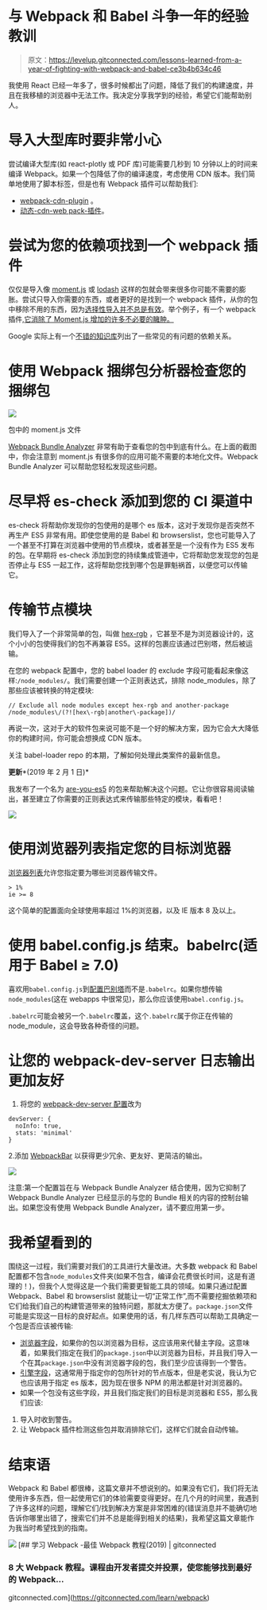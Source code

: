 # 与 Webpack 和 Babel 斗争一年的经验教训

> 原文：<https://levelup.gitconnected.com/lessons-learned-from-a-year-of-fighting-with-webpack-and-babel-ce3b4b634c46>

我使用 React 已经一年多了，很多时候都出了问题，降低了我们的构建速度，并且在我移植的浏览器中无法工作。我决定分享我学到的经验，希望它们能帮助别人。

# 导入大型库时要非常小心

尝试编译大型库(如 react-plotly 或 PDF 库)可能需要几秒到 10 分钟以上的时间来编译 Webpack。如果一个包降低了你的编译速度，考虑使用 CDN 版本。我们简单地使用了脚本标签，但是也有 Webpack 插件可以帮助我们:

*   [webpack-cdn-plugin](https://www.npmjs.com/package/webpack-cdn-plugin) 。
*   [动态-cdn-web pack-插件](https://www.npmjs.com/package/dynamic-cdn-webpack-plugin)。

# 尝试为您的依赖项找到一个 webpack 插件

仅仅是导入像 [moment.js](https://momentjs.com/) 或 [lodash](https://lodash.com/) 这样的包就会带来很多你可能不需要的膨胀。尝试只导入你需要的东西，或者更好的是找到一个 webpack 插件，从你的包中移除不用的东西，因为[选择性导入并不总是有效](https://github.com/react-bootstrap/react-bootstrap/issues/2683)。举个例子，有一个 webpack 插件[,它消除了 Moment.js 增加的许多不必要的臃肿。](https://github.com/iamakulov/moment-locales-webpack-plugin)

Google 实际上有一个[不错的知识库](https://github.com/GoogleChromeLabs/webpack-libs-optimizations)列出了一些常见的有问题的依赖关系。

# 使用 Webpack 捆绑包分析器检查您的捆绑包

![](img/acf0d0c87ae0585fb42c847262d70f67.png)

包中的 moment.js 文件

[Webpack Bundle Analyzer](https://github.com/webpack-contrib/webpack-bundle-analyzer) 非常有助于查看您的包中到底有什么。在上面的截图中，你会注意到 moment.js 有很多你的应用可能不需要的本地化文件。Webpack Bundle Analyzer 可以帮助您轻松发现这些问题。

# 尽早将 es-check 添加到您的 CI 渠道中

es-check 将帮助你发现你的包使用的是哪个 es 版本，这对于发现你是否突然不再生产 ES5 非常有用。即使您使用的是 Babel 和 browserslist，您也可能导入了一个甚至不打算在浏览器中使用的节点模块，或者甚至是一个没有作为 ES5 发布的包。在早期将 es-check 添加到您的持续集成管道中，它将帮助您发现您的包是否停止与 ES5 一起工作，这将帮助您找到哪个包是罪魁祸首，以便您可以传输它。

# 传输节点模块

我们导入了一个非常简单的包，叫做 [hex-rgb](https://github.com/sindresorhus/hex-rgb) ，它甚至不是为浏览器设计的，这个小小的包使得我们的包不再兼容 ES5。这样的包裹应该通过巴别塔，然后被运输。

在您的 webpack 配置中，您的 babel loader 的 exclude 字段可能看起来像这样:`/node_modules/`。我们需要创建一个正则表达式，排除 node_modules，除了那些应该被转换的特定模块:

```
// Exclude all node modules except hex-rgb and another-package
/node_modules\/(?![hex\-rgb|another\-package])/
```

再说一次，这对于大的软件包来说可能不是一个好的解决方案，因为它会大大降低你的构建时间，你可能会想换成 CDN 版本。

关注 babel-loader repo 的本期，了解如何处理此类案件的最新信息。

**更新***(2019 年 2 月 1 日)*

我发布了一个名为 [are-you-es5](https://github.com/obahareth/are-you-es5) 的包来帮助解决这个问题。它让你很容易阅读输出，甚至建立了你需要的正则表达式来传输那些特定的模块，看看吧！

![](img/049b5fd098607295d028cd038fb84952.png)

# 使用浏览器列表指定您的目标浏览器

[浏览器列表](https://github.com/browserslist/browserslist)允许您指定要为哪些浏览器传输文件。

```
> 1%
ie >= 8
```

这个简单的配置面向全球使用率超过 1%的浏览器，以及 IE 版本 8 及以上。

# 使用 babel.config.js 结束。babelrc(适用于 Babel ≥ 7.0)

喜欢用`babel.config.js`到[配置巴别塔](https://babeljs.io/docs/en/configuration)而不是`.babelrc`。如果你想传输`node_modules`(这在 webapps 中很常见)，那么你应该使用`babel.config.js`。

`.babelrc`可能会被另一个`.babelrc`覆盖，这个`.babelrc`属于你正在传输的 node_module，这会导致各种奇怪的问题。

# 让您的 webpack-dev-server 日志输出更加友好

1.  将您的 [webpack-dev-server 配置](https://webpack.js.org/configuration/dev-server/)改为

```
devServer: {
  noInfo: true,
  stats: 'minimal'
}
```

2.添加 [WebpackBar](https://github.com/nuxt/webpackbar) 以获得更少冗余、更友好、更简洁的输出。

![](img/538727d0dc2e846e8384779c561118ed.png)

注意:第一个配置旨在与 Webpack Bundle Analyzer 结合使用，因为它抑制了 Webpack Bundle Analyzer 已经显示的与您的 Bundle 相关的内容的控制台输出。如果您没有使用 Webpack Bundle Analyzer，请不要应用第一步。

# 我希望看到的

围绕这一过程，我们需要对我们的工具进行大量改进。大多数 webpack 和 Babel 配置都不包含`node_modules`文件夹(如果不包含，编译会花费很长时间，这是有道理的！)，但我个人觉得这是一个我们需要更智能工具的领域。如果只通过配置 Webpack、Babel 和 browserslist 就能让一切“正常工作”,而不需要挖掘依赖项和它们给我们自己的构建管道带来的独特问题，那就太方便了。`package.json`文件可能是实现这一目标的良好起点。如果使用的话，有几样东西可以帮助工具确定一个包是否应该被传输:

*   [浏览器字段](https://docs.npmjs.com/files/package.json#browser)，如果你的包以浏览器为目标，这应该用来代替主字段。这意味着，如果我们指定在我们的`package.json`中以浏览器为目标，并且我们导入一个在其`package.json`中没有浏览器字段的包，我们至少应该得到一个警告。
*   [引擎字段](https://docs.npmjs.com/files/package.json#engines)，这通常用于指定你的包所针对的节点版本，但是老实说，我认为它也应该用于指定 es 版本，因为现在很多 NPM 的用法都是针对浏览器的。
*   如果一个包没有这些字段，并且我们指定我们的目标是浏览器和 ES5，那么我们应该:

1.  导入时收到警告。
2.  让 Webpack 插件检测这些包并取消排除它们，这样它们就会自动传输。

# 结束语

Webpack 和 Babel 都很棒，这篇文章并不想说别的。如果没有它们，我们将无法使用许多东西，但一起使用它们的体验需要变得更好。在几个月的时间里，我遇到了许多这样的问题，理解它们/找到解决方案是非常困难的(错误消息并不能确切地告诉你哪里出错了，搜索它们并不总是能得到相关的结果)，我希望这篇文章能作为我当时希望找到的指南。

[![](img/ff5028ba5a0041d2d76d2a155f00f05e.png)](https://levelup.gitconnected.com)[](https://gitconnected.com/learn/webpack) [## 学习 Webpack -最佳 Webpack 教程(2019) | gitconnected

### 8 大 Webpack 教程。课程由开发者提交并投票，使您能够找到最好的 Webpack…

gitconnected.com](https://gitconnected.com/learn/webpack)